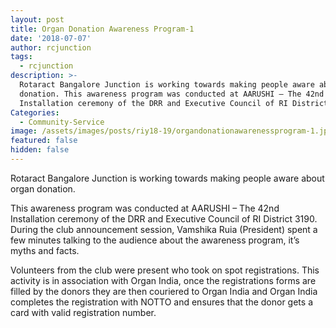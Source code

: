 ```yaml
---
layout: post
title: Organ Donation Awareness Program-1
date: '2018-07-07'
author: rcjunction
tags:
  - rcjunction
description: >-
  Rotaract Bangalore Junction is working towards making people aware about organ
  donation. This awareness program was conducted at AARUSHI – The 42nd
  Installation ceremony of the DRR and Executive Council of RI District 3190.
Categories:
  - Community-Service
image: /assets/images/posts/riy18-19/organdonationawarenessprogram-1.jpg
featured: false
hidden: false
---
```

Rotaract Bangalore Junction is working towards making people aware about organ donation.

This awareness program was conducted at AARUSHI – The 42nd Installation ceremony of the DRR and Executive Council of RI District 3190. During the club announcement session, Vamshika Ruia (President) spent a few minutes talking to the audience about the awareness program, it’s myths and facts.

Volunteers from the club were present who took on spot registrations. This activity is in association with Organ India, once the registrations forms are filled by the donors they are then couriered to Organ India and Organ India completes the registration with NOTTO and ensures that the donor gets a card with valid registration number.
